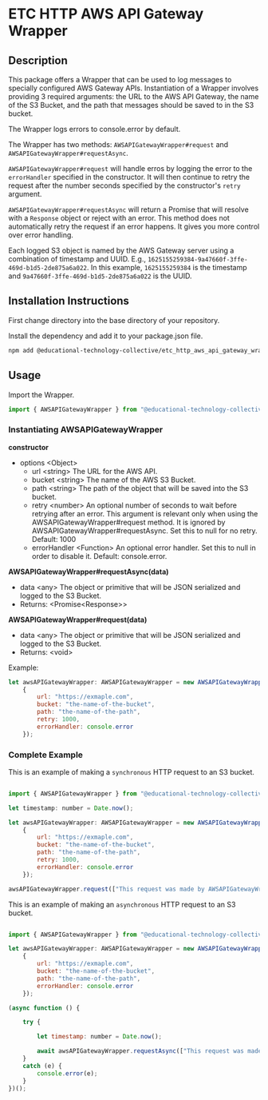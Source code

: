 # ETC HTTP AWS API Gateway Wrapper

## Description
This package offers a Wrapper that can be used to log messages to specially configured AWS Gateway APIs.  Instantiation of a Wrapper involves providing 3 required arguments: the URL to the AWS API Gateway, the name of the S3 Bucket, and the path that messages should be saved to in the S3 bucket.

The Wrapper logs errors to console.error by default.

The Wrapper has two methods: `AWSAPIGatewayWrapper#request` and `AWSAPIGatewayWrapper#requestAsync`.

`AWSAPIGatewayWrapper#request` will handle erros by logging the error to the `errorHandler` specified in the constructor.  It will then continue to retry the request after the number seconds specified by the constructor's `retry` argument.

`AWSAPIGatewayWrapper#requestAsync` will return a Promise that will resolve with a `Response` object or reject with an error.  This method does not automatically retry the request if an error happens.  It gives you more control over error handling.

Each logged S3 object is named by the AWS Gateway server using a combination of timestamp and UUID.  E.g., `1625155259384-9a47660f-3ffe-469d-b1d5-2de875a6a022`. In this example, `1625155259384` is the timestamp and `9a47660f-3ffe-469d-b1d5-2de875a6a022` is the UUID.

## Installation Instructions

First change directory into the base directory of your repository.

Install the dependency and add it to your package.json file.
```bash
npm add @educational-technology-collective/etc_http_aws_api_gateway_wrapper
```

## Usage

Import the Wrapper.

```js
import { AWSAPIGatewayWrapper } from "@educational-technology-collective/etc_http_aws_api_gateway_wrapper"
```

### Instantiating AWSAPIGatewayWrapper

**constructor**
 * options \<Object\>
   * url \<string\> The URL for the AWS API.
   * bucket \<string\> The name of the AWS S3 Bucket.
   * path \<string\> The path of the object that will be saved into the S3 bucket.
   * retry \<number\> An optional number of seconds to wait before retrying after an error. This argument is relevant only when using the AWSAPIGatewayWrapper#request method.  It is ignored by AWSAPIGatewayWrapper#requestAsync.  Set this to null for no retry.  Default: 1000
   * errorHandler \<Function\> An optional error handler.  Set this to null in order to disable it.  Default: console.error.

**AWSAPIGatewayWrapper#requestAsync(data)**
 * data \<any\> The object or primitive that will be JSON serialized and logged to the S3 Bucket.
 * Returns: \<Promise\<Response\>\>

**AWSAPIGatewayWrapper#request(data)**
 * data \<any\> The object or primitive that will be JSON serialized and logged to the S3 Bucket.
 * Returns: \<void\>

Example:
```js
let awsAPIGatewayWrapper: AWSAPIGatewayWrapper = new AWSAPIGatewayWrapper(
    {
        url: "https://exmaple.com",
        bucket: "the-name-of-the-bucket",
        path: "the-name-of-the-path",
        retry: 1000,
        errorHandler: console.error
    });
```

### Complete Example

This is an example of making a `synchronous` HTTP request to an S3 bucket.

```js

import { AWSAPIGatewayWrapper } from "@educational-technology-collective/etc_http_aws_api_gateway_wrapper";

let timestamp: number = Date.now();

let awsAPIGatewayWrapper: AWSAPIGatewayWrapper = new AWSAPIGatewayWrapper(
    {
        url: "https://exmaple.com",
        bucket: "the-name-of-the-bucket",
        path: "the-name-of-the-path",
        retry: 1000,
        errorHandler: console.error
    });

awsAPIGatewayWrapper.request(["This request was made by AWSAPIGatewayWrapper#request.", timestamp]);
```

This is an example of making an `asynchronous` HTTP request to an S3 bucket.

```js

import { AWSAPIGatewayWrapper } from "@educational-technology-collective/etc_http_aws_api_gateway_wrapper";

let awsAPIGatewayWrapper: AWSAPIGatewayWrapper = new AWSAPIGatewayWrapper(
    {
        url: "https://exmaple.com",
        bucket: "the-name-of-the-bucket",
        path: "the-name-of-the-path",
        errorHandler: console.error
    });

(async function () {

    try {

        let timestamp: number = Date.now();

        await awsAPIGatewayWrapper.requestAsync(["This request was made by AWSAPIGatewayWrapper#requestAsync.", timestamp]);
    }
    catch (e) {
        console.error(e);
    }
})();
```